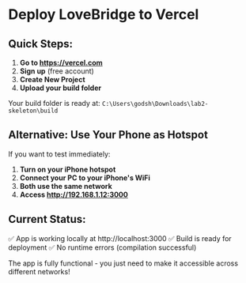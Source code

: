 # Deploy LoveBridge to Vercel

## Quick Steps:

1. **Go to https://vercel.com**
2. **Sign up** (free account)
3. **Create New Project**
4. **Upload your build folder**

Your build folder is ready at:
`C:\Users\godsh\Downloads\lab2-skeleton\build`

## Alternative: Use Your Phone as Hotspot

If you want to test immediately:
1. **Turn on your iPhone hotspot**
2. **Connect your PC to your iPhone's WiFi**
3. **Both use the same network**
4. **Access http://192.168.1.12:3000**

## Current Status:
✅ App is working locally at http://localhost:3000
✅ Build is ready for deployment
✅ No runtime errors (compilation successful)

The app is fully functional - you just need to make it accessible across different networks!